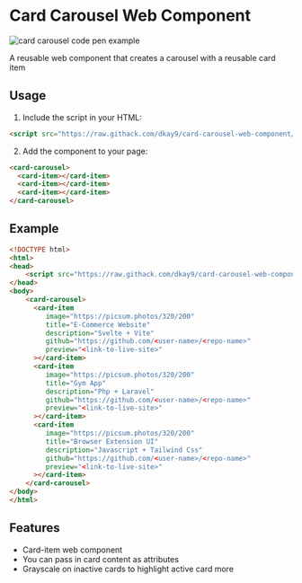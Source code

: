 # Card Carousel Web Component

![card carousel code pen example](./cards-carousel.gif)

A reusable web component that creates a carousel with a reusable card item 

## Usage

1. Include the script in your HTML:
```html
<script src="https://raw.githack.com/dkay9/card-carousel-web-component/main/card-carousel.js" type="module" defer></script>
```

2. Add the component to your page:
```html
<card-carousel>
  <card-item></card-item>
  <card-item></card-item>
  <card-item></card-item>
</card-carousel>
```

## Example

```html
<!DOCTYPE html>
<html>
<head>
    <script src="https://raw.githack.com/dkay9/card-carousel-web-component/main/card-carousel.js" type="module" defer></script>
</head>
<body>
    <card-carousel>
      <card-item
         image="https://picsum.photos/320/200"
         title="E-Commerce Website"
         description="Svelte + Vite"
         github="https://github.com/<user-name>/<repo-name>"
         preview="<link-to-live-site>"
      ></card-item>
      <card-item
         image="https://picsum.photos/320/200"
         title="Gym App"
         description="Php + Laravel"
         github="https://github.com/<user-name>/<repo-name>"
         preview="<link-to-live-site>"
      ></card-item>
      <card-item
         image="https://picsum.photos/320/200"
         title="Browser Extension UI"
         description="Javascript + Tailwind Css"
         github="https://github.com/<user-name>/<repo-name>"
         preview="<link-to-live-site>"
      ></card-item>
    </card-carousel>
</body>
</html>
```

## Features

- Card-item web component
- You can pass in card content as attributes
- Grayscale on inactive cards to highlight active card more
